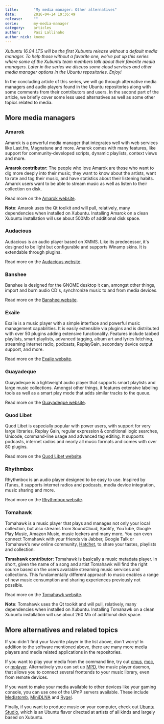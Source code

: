 ```yaml
---
title:       "My media manager: Other alternatives"
date:        2016-04-14 19:36:49
release:     ""
serie:       my-media-manager
category:    articles
author:      Pasi Lallinaho
author_nick: knome
---
```


*Xubuntu 16.04 LTS will be the first Xubuntu release without a default media manager. To help those without a favorite one, we’ve put up this series where some of the Xubuntu team members talk about their favorite media managers. Later in the series we discuss some cloud services and other media manager options in the Ubuntu repositories. Enjoy!*

In the concluding article of this series, we will go through alternative media managers and audio players found in the Ubuntu repositories along with some comments from their contributors and users. In the second part of the article, we briefly cover some less used alternatives as well as some other topics related to media.

More media managers
-------------------

### Amarok

Amarok is a powerful media manager that integrates well with web services like Last.fm, Magnatune and more. Amarok comes with many features, like support for community-developed scripts, dynamic playlists, context views and more.

**Amarok contributor:** The people who love Amarok are those who want to dig more deeply into their music; they want to know about the artists, want to rate and tag their music, and have statistics about their listening habits. Amarok users want to be able to stream music as well as listen to their collection on disk.

Read more on the [Amarok website](https://amarok.kde.org/).

**Note:** Amarok uses the Qt toolkit and will pull, relatively, many dependencies when installed on Xubuntu. Installing Amarok on a clean Xubuntu installation will use about 500Mb of additional disk space.

### Audacious

Audacious is an audio player based on XMMS. Like its predecessor, it's designed to be light but configurable and supports Winamp skins. It is extendable through plugins.

Read more on the [Audacious website](http://audacious-media-player.org/).

### Banshee

Banshee is designed for the GNOME desktop it can, amongst other things, import and burn audio CD's, synchronize music to and from media devices.

Read more on the [Banshee website](http://banshee.fm/).

### Exaile

Exaile is a music player with a simple interface and powerful music management capabilities. It is easily extensible via plugins and is distributed with over 50 plugins adding extensive functionality. Features include tabbed playlists, smart playlists, advanced tagging, album art and lyrics fetching, streaming internet radio, podcasts, ReplayGain, secondary device output support, and more.

Read more on the [Exaile website](http://www.exaile.org/).

### Guayadeque

Guayadeque is a lightweight audio player that supports smart playlists and large music collections. Amongst other things, it features extensive labeling tools as well as a smart play mode that adds similar tracks to the queue.

Read more on the [Guayadeque website](http://guayadeque.org/).

### Quod Libet

Quod Libet is especially popular with power users, with support for very large libraries, Replay Gain, regular expression &amp; conditional logic searches, Unicode, command-line usage and advanced tag editing. It supports podcasts, internet radios and nearly all music formats and comes with over 80 plugins.

Read more on the [Quod Libet website](http://quodlibet.readthedocs.org/).

### Rhythmbox

Rhythmbox is an audio player designed to be easy to use. Inspired by iTunes, it supports internet radios and podcasts, media device integration, music sharing and more.

Read more on the [Rhythmbox website](http://www.rhythmbox.org/).

### Tomahawk

Tomahawk is a music player that plays and manages not only your local collection, but also streams from SoundCloud, Spotify, YouTube, Google Play Music, Amazon Music, music lockers and many more. You can even connect Tomahawk with your friends via Jabber, Google Talk or Tomahawk’s new online community, [Hatchet](http://hatchet.is/), to share your tastes, playlists and collection.

**Tomahawk contributor:** Tomahawk is basically a music metadata player. In short, given the name of a song and artist Tomahawk will find the right source based on the users available streaming music services and collections. This fundamentally different approach to music enables a range of new music consumption and sharing experiences previously not possible.

Read more on the [Tomahawk website](https://www.tomahawk-player.org/).

**Note:** Tomahawk uses the Qt toolkit and will pull, relatively, many dependencies when installed on Xubuntu. Installing Tomahawk on a clean Xubuntu installation will use about 260 Mb of additional disk space.

More alternatives and related topics
------------------------------------

If you didn't find your favorite player in the list above, don't worry! In addition to the software mentioned above, there are many more media players and media related applications in the repositories.

If you want to play your media from the command line, try out [cmus](https://cmus.github.io/), [moc](https://moc.daper.net/), or [mplayer](http://www.mplayerhq.hu/). Alternatively you can set up [MPD](https://www.musicpd.org/), the music player daemon, that allows you to connect several frontends to your music library, even from remote devices.

If you want to make your media available to other devices like your gaming console, you can use one of the UPnP servers available. These include [Mediatomb](http://mediatomb.cc/), [MiniDLNA](https://sourceforge.net/projects/minidlna/) and [Rygel](https://wiki.gnome.org/Projects/Rygel).

Finally, if you want to produce music on your computer, check out [Ubuntu Studio](http://ubuntustudio.org/), which is an Ubuntu flavor directed at artists of all kinds and largely based on Xubuntu.
